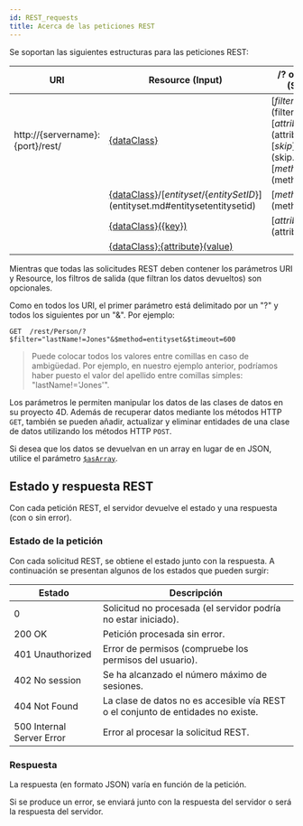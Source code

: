 ```yaml
---
id: REST_requests
title: Acerca de las peticiones REST
---
```



Se soportan las siguientes estructuras para las peticiones REST:

| URI                              | Resource (Input)                                                                                   | /? o &\{filter\} (Salida)                                                                           |
| -------------------------------- | -------------------------------------------------------------------------------------------------- | ----------------------------------------------------------------------------------------------------- |
| http://{servername}:{port}/rest/ | [\{dataClass\}](dataClass.md)                                                                    | [$filter]($filter.md), [$attributes]($attributes.md), [$skip]($skip.md), [$method=...]($method.md)... |
|                                  | [\{dataClass\}](dataClass.md)/[$entityset/\{entitySetID\}]($entityset.md#entitysetentitysetid) | [$method=...]($method.md)                                                                             |
|                                  | [\{dataClass\}({key})](dataClass.md#dataclasskey)                                                | [$attributes]($attributes.md)                                                                         |
|                                  | [\{dataClass\}:\{attribute\}(value)](dataClass.md#dataclassattributevalue)                     |                                                                                                       |

Mientras que todas las solicitudes REST deben contener los parámetros URI y Resource, los filtros de salida (que filtran los datos devueltos) son opcionales.

Como en todos los URI, el primer parámetro está delimitado por un "?" y todos los siguientes por un "&". Por ejemplo:

 `GET  /rest/Person/?$filter="lastName!=Jones"&$method=entityset&$timeout=600`
> Puede colocar todos los valores entre comillas en caso de ambigüedad. Por ejemplo, en nuestro ejemplo anterior, podríamos haber puesto el valor del apellido entre comillas simples: "lastName!='Jones'".

Los parámetros le permiten manipular los datos de las clases de datos en su proyecto 4D. Además de recuperar datos mediante los métodos HTTP `GET`, también se pueden añadir, actualizar y eliminar entidades de una clase de datos utilizando los métodos HTTP `POST`.

Si desea que los datos se devuelvan en un array en lugar de en JSON, utilice el parámetro [`$asArray`]($asArray.md).


## Estado y respuesta REST
Con cada petición REST, el servidor devuelve el estado y una respuesta (con o sin error).

### Estado de la petición
Con cada solicitud REST, se obtiene el estado junto con la respuesta. A continuación se presentan algunos de los estados que pueden surgir:

| Estado                    | Descripción                                                                      |
| ------------------------- | -------------------------------------------------------------------------------- |
| 0                         | Solicitud no procesada (el servidor podría no estar iniciado).                   |
| 200 OK                    | Petición procesada sin error.                                                    |
| 401 Unauthorized          | Error de permisos (compruebe los permisos del usuario).                          |
| 402 No session            | Se ha alcanzado el número máximo de sesiones.                                    |
| 404 Not Found             | La clase de datos no es accesible vía REST o el conjunto de entidades no existe. |
| 500 Internal Server Error | Error al procesar la solicitud REST.                                             |

### Respuesta

La respuesta (en formato JSON) varía en función de la petición.

Si se produce un error, se enviará junto con la respuesta del servidor o será la respuesta del servidor.

 

